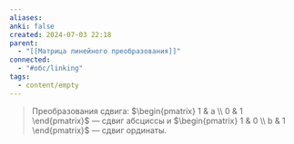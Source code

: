 ```yaml
---
aliases: 
anki: false
created: 2024-07-03 22:18
parent:
  - "[[Матрица линейного преобразования]]"
connected:
  - "#обс/linking"
tags:
  - content/empty
---
```



> Преобразования сдвига: $\begin{pmatrix} 1 & a \\ 0 & 1 \end{pmatrix}$ — сдвиг абсциссы и $\begin{pmatrix} 1 & 0 \\ b & 1 \end{pmatrix}$ — сдвиг ординаты.
